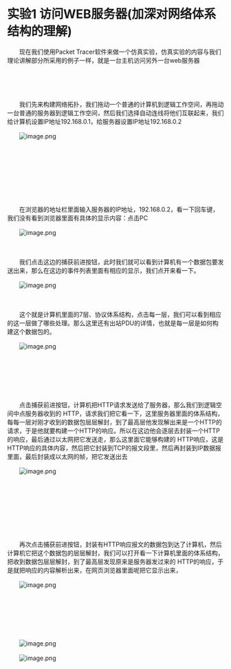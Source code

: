 # 实验1 访问WEB服务器(加深对网络体系结构的理解)

　　现在我们使用Packet Tracer软件来做一个仿真实验，仿真实验的内容与我们理论讲解部分所采用的例子一样，就是一台主机访问另外一台web服务器

　　‍

　　‍

　　我们先来构建网络拓扑，我们拖动一个普通的计算机到逻辑工作空间，再拖动一台普通的服务器到逻辑工作空间，然后我们选择自动连线将他们互联起来，我们给计算机设置IP地址192.168.0.1，给服务器设置IP地址192.168.0.2

　　![image.png](https://image.peterjxl.com/blog/image-20211226154823-ywb4elv.png)

　　‍

　　‍

　　‍

　　‍

　　在浏览器的地址栏里面输入服务器的IP地址，192.168.0.2，看一下回车键，我们没有看到浏览器里面有具体的显示内容：点击PC

　　![image.png](https://image.peterjxl.com/blog/image-20211226155049-xs9n2rb.png)

　　‍

　　我们点击这边的捕获前进按钮，此时我们就可以看到计算机有一个数据包要发送出来，那么在这边的事件列表里面有相应的显示，我们点开来看一下。

　　![image.png](https://image.peterjxl.com/blog/image-20211226155308-6be4tcb.png)

　　‍

　　这个就是计算机里面的7层、协议体系结构，点击每一层，我们可以看到相应的这一层做了哪些处理。那么这里还有出站PDU的详情，也就是每一层是如何构建这个数据包的。

　　![image.png](https://image.peterjxl.com/blog/image-20211226155554-5p60kag.png)

　　‍

　　‍

　　‍

　　点击捕获前进按钮，计算机把HTTP请求发送给了服务器，那么我们到逻辑空间中点服务器收到的 HTTP，请求我们把它看一下，这里服务器里面的体系结构，每每一层对刚才收到的数据包层层解封，到了最高层他发现解出来是一个HTTP的请求，于是他就要构建一个HTTP的响应。所以在这边他会逐层去封装一个HTTP的响应，最后通过以太网把它发送走，那么这里面它能够构建的 HTTP响应，这是HTTP响应的具体内容，然后把它封装到TCP的报文段里，然后再封装到IP数据报里面，最后封装成以太网的帧，把它发送出去

　　![image.png](https://image.peterjxl.com/blog/image-20211226155612-xglv8o9.png)

　　‍

　　‍

　　‍

　　‍

　　再次点击捕获前进按钮，封装有HTTP响应报文的数据包到达了计算机，然后计算机它把这个数据包的层层解封，我们可以打开看一下计算机里面的体系结构，把收到数据包层层解封，到了最高层发现原来是服务器发过来的 HTTP的响应，于是就把响应的内容解析出来，在网页浏览器里面呢把它显示出来，

　　![image.png](https://image.peterjxl.com/blog/image-20211226155657-ufp9786.png)

　　‍

　　‍

　　‍

　　![image.png](https://image.peterjxl.com/blog/image-20211226155732-vymd7cq.png)

　　![image.png](https://image.peterjxl.com/blog/image-20211226160532-q90wx8u.png)
